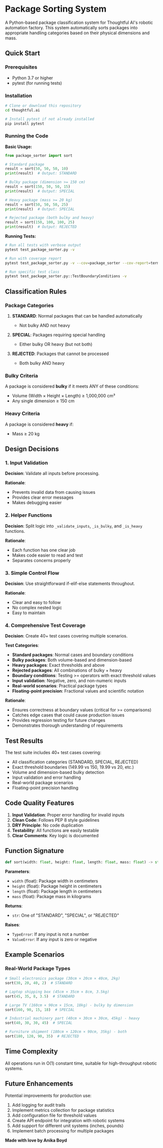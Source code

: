 # Package Sorting System

A Python-based package classification system for Thoughtful AI's robotic automation factory. This system automatically sorts packages into appropriate handling categories based on their physical dimensions and mass.

## Quick Start

### Prerequisites
- Python 3.7 or higher
- pytest (for running tests)

### Installation

```bash
# Clone or download this repository
cd thoughtful.ai

# Install pytest if not already installed
pip install pytest
```

### Running the Code

**Basic Usage:**

```python
from package_sorter import sort

# Standard package
result = sort(50, 50, 50, 10)
print(result)  # Output: STANDARD

# Bulky package (dimension >= 150 cm)
result = sort(150, 50, 50, 15)
print(result)  # Output: SPECIAL

# Heavy package (mass >= 20 kg)
result = sort(50, 50, 50, 25)
print(result)  # Output: SPECIAL

# Rejected package (both bulky and heavy)
result = sort(150, 100, 100, 25)
print(result)  # Output: REJECTED
```

**Running Tests:**

```bash
# Run all tests with verbose output
pytest test_package_sorter.py -v

# Run with coverage report
pytest test_package_sorter.py -v --cov=package_sorter --cov-report=term-missing

# Run specific test class
pytest test_package_sorter.py::TestBoundaryConditions -v
```

## Classification Rules

### Package Categories

1. **STANDARD**: Normal packages that can be handled automatically
   - Not bulky AND not heavy

2. **SPECIAL**: Packages requiring special handling
   - Either bulky OR heavy (but not both)

3. **REJECTED**: Packages that cannot be processed
   - Both bulky AND heavy

### Bulky Criteria

A package is considered **bulky** if it meets ANY of these conditions:
- Volume (Width × Height × Length) ≥ 1,000,000 cm³
- Any single dimension ≥ 150 cm

### Heavy Criteria

A package is considered **heavy** if:
- Mass ≥ 20 kg

## Design Decisions

### 1. Input Validation
**Decision**: Validate all inputs before processing.

**Rationale**:
- Prevents invalid data from causing issues
- Provides clear error messages
- Makes debugging easier

### 2. Helper Functions
**Decision**: Split logic into `_validate_inputs`, `_is_bulky`, and `_is_heavy` functions.

**Rationale**:
- Each function has one clear job
- Makes code easier to read and test
- Separates concerns properly

### 3. Simple Control Flow
**Decision**: Use straightforward if-elif-else statements throughout.

**Rationale**:
- Clear and easy to follow
- No complex nested logic
- Easy to maintain

### 4. Comprehensive Test Coverage
**Decision**: Create 40+ test cases covering multiple scenarios.

**Test Categories**:
- **Standard packages**: Normal cases and boundary conditions
- **Bulky packages**: Both volume-based and dimension-based
- **Heavy packages**: Exact thresholds and above
- **Rejected packages**: All combinations of bulky + heavy
- **Boundary conditions**: Testing >= operators with exact threshold values
- **Input validation**: Negative, zero, and non-numeric inputs
- **Real-world scenarios**: Practical package types
- **Floating-point precision**: Fractional values and scientific notation

**Rationale**:
- Ensures correctness at boundary values (critical for >= comparisons)
- Catches edge cases that could cause production issues
- Provides regression testing for future changes
- Demonstrates thorough understanding of requirements

## Test Results

The test suite includes 40+ test cases covering:
- All classification categories (STANDARD, SPECIAL, REJECTED)
- Exact threshold boundaries (149.99 vs 150, 19.99 vs 20, etc.)
- Volume and dimension-based bulky detection
- Input validation and error handling
- Real-world package scenarios
- Floating-point precision handling

## Code Quality Features

1. **Input Validation**: Proper error handling for invalid inputs
2. **Clean Code**: Follows PEP 8 style guidelines
3. **DRY Principle**: No code duplication
4. **Testability**: All functions are easily testable
5. **Clear Comments**: Key logic is documented

## Function Signature

```python
def sort(width: float, height: float, length: float, mass: float) -> str
```

**Parameters**:
- `width` (float): Package width in centimeters
- `height` (float): Package height in centimeters
- `length` (float): Package length in centimeters
- `mass` (float): Package mass in kilograms

**Returns**:
- `str`: One of "STANDARD", "SPECIAL", or "REJECTED"

**Raises**:
- `TypeError`: If any input is not a number
- `ValueError`: If any input is zero or negative

## Example Scenarios

### Real-World Package Types

```python
# Small electronics package (30cm × 20cm × 40cm, 2kg)
sort(30, 20, 40, 2)  # STANDARD

# Laptop shipping box (45cm × 35cm × 8cm, 3.5kg)
sort(45, 35, 8, 3.5)  # STANDARD

# Large TV (160cm × 90cm × 15cm, 18kg) - bulky by dimension
sort(160, 90, 15, 18)  # SPECIAL

# Industrial machinery part (40cm × 30cm × 30cm, 45kg) - heavy
sort(40, 30, 30, 45)  # SPECIAL

# Furniture shipment (180cm × 120cm × 90cm, 35kg) - both
sort(180, 120, 90, 35)  # REJECTED
```

## Time Complexity

All operations run in O(1) constant time, suitable for high-throughput robotic systems.

## Future Enhancements

Potential improvements for production use:
1. Add logging for audit trails
2. Implement metrics collection for package statistics
3. Add configuration file for threshold values
4. Create API endpoint for integration with robotic systems
5. Add support for different unit systems (inches, pounds)
6. Implement batch processing for multiple packages



**Made with love by Anika Boyd**